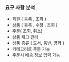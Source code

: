 ### 요구 사항 분석

- 회원 ( 등록 , 조회 )
- 상품 ( 등록 , 수정 , 조회 )
- 주문( 조회, 취소)
- 상품 재고 관리
- 상품 종류 ( 도서, 음반, 영화 )
- 카테고리로 주문 가능
- 주문시 배송 정보 입력 가능